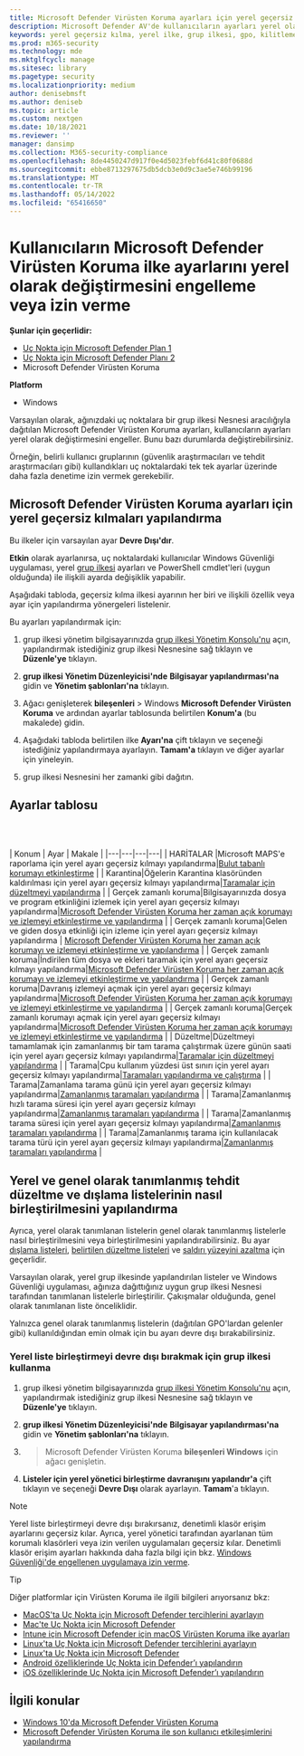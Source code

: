 ```yaml
---
title: Microsoft Defender Virüsten Koruma ayarları için yerel geçersiz kılmaları yapılandırma
description: Microsoft Defender AV'de kullanıcıların ayarları yerel olarak değiştirmesini etkinleştirin veya devre dışı bırakın.
keywords: yerel geçersiz kılma, yerel ilke, grup ilkesi, gpo, kilitleme,birleştirme, listeler
ms.prod: m365-security
ms.technology: mde
ms.mktglfcycl: manage
ms.sitesec: library
ms.pagetype: security
ms.localizationpriority: medium
author: denisebmsft
ms.author: deniseb
ms.topic: article
ms.custom: nextgen
ms.date: 10/18/2021
ms.reviewer: ''
manager: dansimp
ms.collection: M365-security-compliance
ms.openlocfilehash: 8de4450247d917f0e4d5023febf6d41c80f0688d
ms.sourcegitcommit: ebbe8713297675db5dcb3e0d9c3ae5e746b99196
ms.translationtype: MT
ms.contentlocale: tr-TR
ms.lasthandoff: 05/14/2022
ms.locfileid: "65416650"
---
```

# <a name="prevent-or-allow-users-to-locally-modify-microsoft-defender-antivirus-policy-settings"></a>Kullanıcıların Microsoft Defender Virüsten Koruma ilke ayarlarını yerel olarak değiştirmesini engelleme veya izin verme


**Şunlar için geçerlidir:**

- [Uç Nokta için Microsoft Defender Plan 1](https://go.microsoft.com/fwlink/p/?linkid=2154037)
- [Uç Nokta için Microsoft Defender Planı 2](https://go.microsoft.com/fwlink/p/?linkid=2154037)
- Microsoft Defender Virüsten Koruma

**Platform**
- Windows

Varsayılan olarak, ağınızdaki uç noktalara bir grup ilkesi Nesnesi aracılığıyla dağıtılan Microsoft Defender Virüsten Koruma ayarları, kullanıcıların ayarları yerel olarak değiştirmesini engeller. Bunu bazı durumlarda değiştirebilirsiniz.

Örneğin, belirli kullanıcı gruplarının (güvenlik araştırmacıları ve tehdit araştırmacıları gibi) kullandıkları uç noktalardaki tek tek ayarlar üzerinde daha fazla denetime izin vermek gerekebilir.

## <a name="configure-local-overrides-for-microsoft-defender-antivirus-settings"></a>Microsoft Defender Virüsten Koruma ayarları için yerel geçersiz kılmaları yapılandırma

Bu ilkeler için varsayılan ayar **Devre Dışı'dır**.

**Etkin** olarak ayarlanırsa, uç noktalardaki kullanıcılar Windows Güvenliği uygulaması, yerel [grup ilkesi](microsoft-defender-security-center-antivirus.md) ayarları ve PowerShell cmdlet'leri (uygun olduğunda) ile ilişkili ayarda değişiklik yapabilir.

Aşağıdaki tabloda, geçersiz kılma ilkesi ayarının her biri ve ilişkili özellik veya ayar için yapılandırma yönergeleri listelenir.

Bu ayarları yapılandırmak için:

1. grup ilkesi yönetim bilgisayarınızda [grup ilkesi Yönetim Konsolu'nu](/previous-versions/windows/it-pro/windows-server-2008-R2-and-2008/cc731212(v=ws.11)) açın, yapılandırmak istediğiniz grup ilkesi Nesnesine sağ tıklayın ve **Düzenle'ye** tıklayın.

2. **grup ilkesi Yönetim Düzenleyicisi'nde** **Bilgisayar yapılandırması'na** gidin ve **Yönetim şablonları'na** tıklayın.

3. Ağacı genişleterek **bileşenleri** >  Windows **Microsoft Defender Virüsten Koruma** ve ardından ayarlar tablosunda belirtilen **Konum'a** (bu makalede) gidin.

4. Aşağıdaki tabloda belirtilen ilke **Ayarı'na** çift tıklayın ve seçeneği istediğiniz yapılandırmaya ayarlayın. **Tamam'a** tıklayın ve diğer ayarlar için yineleyin.

5. grup ilkesi Nesnesini her zamanki gibi dağıtın.

## <a name="table-of-settings"></a>Ayarlar tablosu

<br/><br/>

| Konum | Ayar | Makale |
|---|---|---|---|
| HARİTALAR |Microsoft MAPS'e raporlama için yerel ayarı geçersiz kılmayı yapılandırma|[Bulut tabanlı korumayı etkinleştirme](enable-cloud-protection-microsoft-defender-antivirus.md) |
| Karantina|Öğelerin Karantina klasöründen kaldırılması için yerel ayarı geçersiz kılmayı yapılandırma|[Taramalar için düzeltmeyi yapılandırma](configure-remediation-microsoft-defender-antivirus.md) |
| Gerçek zamanlı koruma|Bilgisayarınızda dosya ve program etkinliğini izlemek için yerel ayarı geçersiz kılmayı yapılandırma|[Microsoft Defender Virüsten Koruma her zaman açık korumayı ve izlemeyi etkinleştirme ve yapılandırma](configure-real-time-protection-microsoft-defender-antivirus.md) |
| Gerçek zamanlı koruma|Gelen ve giden dosya etkinliği için izleme için yerel ayarı geçersiz kılmayı yapılandırma | [Microsoft Defender Virüsten Koruma her zaman açık korumayı ve izlemeyi etkinleştirme ve yapılandırma](configure-real-time-protection-microsoft-defender-antivirus.md) |
| Gerçek zamanlı koruma|İndirilen tüm dosya ve ekleri taramak için yerel ayarı geçersiz kılmayı yapılandırma|[Microsoft Defender Virüsten Koruma her zaman açık korumayı ve izlemeyi etkinleştirme ve yapılandırma](configure-real-time-protection-microsoft-defender-antivirus.md) |
| Gerçek zamanlı koruma|Davranış izlemeyi açmak için yerel ayarı geçersiz kılmayı yapılandırma|[Microsoft Defender Virüsten Koruma her zaman açık korumayı ve izlemeyi etkinleştirme ve yapılandırma](configure-real-time-protection-microsoft-defender-antivirus.md) |
| Gerçek zamanlı koruma|Gerçek zamanlı korumayı açmak için yerel ayarı geçersiz kılmayı yapılandırma|[Microsoft Defender Virüsten Koruma her zaman açık korumayı ve izlemeyi etkinleştirme ve yapılandırma](configure-real-time-protection-microsoft-defender-antivirus.md) |
| Düzeltme|Düzeltmeyi tamamlamak için zamanlanmış bir tam tarama çalıştırmak üzere günün saati için yerel ayarı geçersiz kılmayı yapılandırma|[Taramalar için düzeltmeyi yapılandırma](configure-remediation-microsoft-defender-antivirus.md) |
| Tarama|Cpu kullanım yüzdesi üst sınırı için yerel ayarı geçersiz kılmayı yapılandırma|[Taramaları yapılandırma ve çalıştırma](run-scan-microsoft-defender-antivirus.md) |
| Tarama|Zamanlama tarama günü için yerel ayarı geçersiz kılmayı yapılandırma|[Zamanlanmış taramaları yapılandırma](scheduled-catch-up-scans-microsoft-defender-antivirus.md) |
| Tarama|Zamanlanmış hızlı tarama süresi için yerel ayarı geçersiz kılmayı yapılandırma|[Zamanlanmış taramaları yapılandırma](scheduled-catch-up-scans-microsoft-defender-antivirus.md) |
| Tarama|Zamanlanmış tarama süresi için yerel ayarı geçersiz kılmayı yapılandırma|[Zamanlanmış taramaları yapılandırma](scheduled-catch-up-scans-microsoft-defender-antivirus.md) |
| Tarama|Zamanlanmış tarama için kullanılacak tarama türü için yerel ayarı geçersiz kılmayı yapılandırma|[Zamanlanmış taramaları yapılandırma](scheduled-catch-up-scans-microsoft-defender-antivirus.md) |

<a id="merge-lists"></a>

## <a name="configure-how-locally-and-globally-defined-threat-remediation-and-exclusions-lists-are-merged"></a>Yerel ve genel olarak tanımlanmış tehdit düzeltme ve dışlama listelerinin nasıl birleştirilmesini yapılandırma

Ayrıca, yerel olarak tanımlanan listelerin genel olarak tanımlanmış listelerle nasıl birleştirilmesini veya birleştirilmesini yapılandırabilirsiniz. Bu ayar [dışlama listeleri](configure-exclusions-microsoft-defender-antivirus.md), [belirtilen düzeltme listeleri](configure-remediation-microsoft-defender-antivirus.md) ve [saldırı yüzeyini azaltma](/windows/security/threat-protection/microsoft-defender-atp/attack-surface-reduction) için geçerlidir.

Varsayılan olarak, yerel grup ilkesinde yapılandırılan listeler ve Windows Güvenliği uygulaması, ağınıza dağıttığınız uygun grup ilkesi Nesnesi tarafından tanımlanan listelerle birleştirilir. Çakışmalar olduğunda, genel olarak tanımlanan liste önceliklidir.

Yalnızca genel olarak tanımlanmış listelerin (dağıtılan GPO'lardan gelenler gibi) kullanıldığından emin olmak için bu ayarı devre dışı bırakabilirsiniz.

### <a name="use-group-policy-to-disable-local-list-merging"></a>Yerel liste birleştirmeyi devre dışı bırakmak için grup ilkesi kullanma

1. grup ilkesi yönetim bilgisayarınızda [grup ilkesi Yönetim Konsolu'nu](/previous-versions/windows/it-pro/windows-server-2008-R2-and-2008/cc731212(v=ws.11)) açın, yapılandırmak istediğiniz grup ilkesi Nesnesine sağ tıklayın ve **Düzenle'ye** tıklayın.

2. **grup ilkesi Yönetim Düzenleyicisi'nde** **Bilgisayar yapılandırması'na** gidin ve **Yönetim şablonları'na** tıklayın.

3. > Microsoft Defender Virüsten Koruma **bileşenleri Windows** için ağacı genişletin.

4. **Listeler için yerel yönetici birleştirme davranışını yapılandır'a** çift tıklayın ve seçeneği **Devre Dışı** olarak ayarlayın. **Tamam**'a tıklayın.

> [!NOTE]
> Yerel liste birleştirmeyi devre dışı bırakırsanız, denetimli klasör erişim ayarlarını geçersiz kılar. Ayrıca, yerel yönetici tarafından ayarlanan tüm korumalı klasörleri veya izin verilen uygulamaları geçersiz kılar. Denetimli klasör erişim ayarları hakkında daha fazla bilgi için bkz. [Windows Güvenliği'de engellenen uygulamaya izin verme](https://support.microsoft.com/help/4046851/windows-10-allow-blocked-app-windows-security).

> [!TIP]
> Diğer platformlar için Virüsten Koruma ile ilgili bilgileri arıyorsanız bkz:
> - [MacOS'ta Uç Nokta için Microsoft Defender tercihlerini ayarlayın](mac-preferences.md)
> - [Mac'te Uç Nokta için Microsoft Defender](microsoft-defender-endpoint-mac.md)
> - [Intune için Microsoft Defender için macOS Virüsten Koruma ilke ayarları](/mem/intune/protect/antivirus-microsoft-defender-settings-macos)
> - [Linux'ta Uç Nokta için Microsoft Defender tercihlerini ayarlayın](linux-preferences.md)
> - [Linux'ta Uç Nokta için Microsoft Defender](microsoft-defender-endpoint-linux.md)
> - [Android özelliklerinde Uç Nokta için Defender’ı yapılandırın](android-configure.md)
> - [iOS özelliklerinde Uç Nokta için Microsoft Defender’ı yapılandırın](ios-configure-features.md)

## <a name="related-topics"></a>İlgili konular

- [Windows 10'da Microsoft Defender Virüsten Koruma](microsoft-defender-antivirus-in-windows-10.md)
- [Microsoft Defender Virüsten Koruma ile son kullanıcı etkileşimlerini yapılandırma](configure-end-user-interaction-microsoft-defender-antivirus.md)
